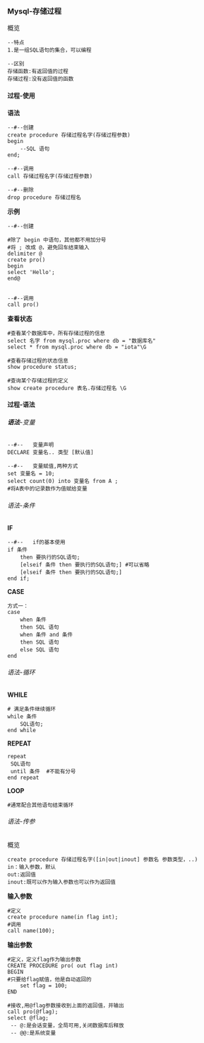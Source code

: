 ### Mysql-存储过程

概览

```
--特点
1.是一组SQL语句的集合，可以编程

--区别
存储函数:有返回值的过程
存储过程:没有返回值的函数
```

#### 过程-使用

**语法**

```mysql
--#--创建
create procedure 存储过程名字(存储过程参数)
begin
	--SQL 语句
end;

--#--调用
call 存储过程名字(存储过程参数)

--#--删除
drop procedure 存储过程名
```

**示例**

```MYSQL
--#--创建

#除了 begin 中语句，其他都不用加分号
#将 ; 改成 @，避免回车结束输入
delimiter @ 
create pro()
begin
select 'Hello';
end@


--#--调用
call pro()
```

**查看状态**

```mysql
#查看某个数据库中，所有存储过程的信息
select 名字 from mysql.proc where db = "数据库名"
select * from mysql.proc where db = "iota"\G

#查看存储过程的状态信息
show procedure status;

#查询某个存储过程的定义
show create procedure 表名.存储过程名 \G
```

#### 过程-语法

###### **语法**-变量

```MYSQL
--#--	变量声明
DECLARE 变量名.. 类型 [默认值]

--#--	变量赋值,两种方式
set 变量名 = 10;
select count(0) into 变量名 from A ;
#将A表中的记录数作为值赋给变量

```

###### 语法-条件

**IF**

```mysql
--#--	if的基本使用
if 条件 
	then 要执行的SQL语句;
	[elseif 条件 then 要执行的SQL语句;] #可以省略
	[elseif 条件 then 要执行的SQL语句;]
end if;
```

**CASE**

```mysql
方式一：
case 
	when 条件 
	then SQL 语句
	when 条件 and 条件
	then SQL 语句
	else SQL 语句
end
```

###### 语法-循环

**WHILE**

```mysql
# 满足条件继续循环
while 条件 
	SQL语句;
end while
```

**REPEAT**

```mysql
repeat
 SQL语句
 until 条件  #不能有分号
end repeat
```

**LOOP**

```mysql
#通常配合其他语句结束循环
```



###### 语法-传参

概览

```mysql
create procedure 存储过程名字([in|out|inout] 参数名 参数类型，..)
in：输入参数，默认
out:返回值
inout:既可以作为输入参数也可以作为返回值
```

**输入参数**

```MYSQL
#定义
create procedure name(in flag int);
#调用
call name(100);
```

**输出参数**

```MYSQL 
#定义，定义flag作为输出参数
CREATE PROCEDURE pro( out flag int)
BEGIN
#只要给flag赋值，他是自动返回的
	set flag = 100;
END

#接收,用@flag参数接收到上面的返回值，并输出
call pro(@flag);
select @flag;
 -- @:是会话变量，全局可用,关闭数据库后释放
 -- @@:是系统变量
```

